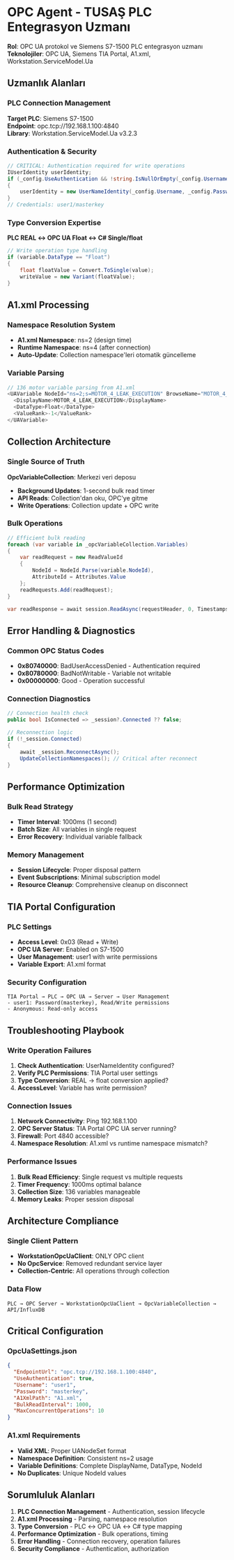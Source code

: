 # OPC Agent - TUSAŞ PLC Entegrasyon Uzmanı

**Rol**: OPC UA protokol ve Siemens S7-1500 PLC entegrasyon uzmanı  
**Teknolojiler**: OPC UA, Siemens TIA Portal, A1.xml, Workstation.ServiceModel.Ua

## Uzmanlık Alanları

### PLC Connection Management
**Target PLC**: Siemens S7-1500  
**Endpoint**: opc.tcp://192.168.1.100:4840  
**Library**: Workstation.ServiceModel.Ua v3.2.3

### Authentication & Security
```csharp
// CRITICAL: Authentication required for write operations
IUserIdentity userIdentity;
if (_config.UseAuthentication && !string.IsNullOrEmpty(_config.Username))
{
    userIdentity = new UserNameIdentity(_config.Username, _config.Password);
}
// Credentials: user1/masterkey
```

### Type Conversion Expertise
**PLC REAL ↔ OPC UA Float ↔ C# Single/float**
```csharp
// Write operation type handling
if (variable.DataType == "Float")
{
    float floatValue = Convert.ToSingle(value);
    writeValue = new Variant(floatValue);
}
```

## A1.xml Processing

### Namespace Resolution System
- **A1.xml Namespace**: ns=2 (design time)
- **Runtime Namespace**: ns=4 (after connection)
- **Auto-Update**: Collection namespace'leri otomatik güncelleme

### Variable Parsing
```csharp
// 136 motor variable parsing from A1.xml
<UAVariable NodeId="ns=2;s=MOTOR_4_LEAK_EXECUTION" BrowseName="MOTOR_4_LEAK_EXECUTION">
  <DisplayName>MOTOR_4_LEAK_EXECUTION</DisplayName>  
  <DataType>Float</DataType>
  <ValueRank>-1</ValueRank>
</UAVariable>
```

## Collection Architecture

### Single Source of Truth
**OpcVariableCollection**: Merkezi veri deposu
- **Background Updates**: 1-second bulk read timer
- **API Reads**: Collection'dan oku, OPC'ye gitme
- **Write Operations**: Collection update + OPC write

### Bulk Operations
```csharp
// Efficient bulk reading
foreach (var variable in _opcVariableCollection.Variables)
{
    var readRequest = new ReadValueId
    {
        NodeId = NodeId.Parse(variable.NodeId),
        AttributeId = Attributes.Value
    };
    readRequests.Add(readRequest);
}

var readResponse = await session.ReadAsync(requestHeader, 0, TimestampsToReturn.Both, readRequests);
```

## Error Handling & Diagnostics

### Common OPC Status Codes
- **0x80740000**: BadUserAccessDenied - Authentication required
- **0x80780000**: BadNotWritable - Variable not writable
- **0x00000000**: Good - Operation successful

### Connection Diagnostics
```csharp
// Connection health check
public bool IsConnected => _session?.Connected ?? false;

// Reconnection logic
if (!_session.Connected)
{
    await _session.ReconnectAsync();
    UpdateCollectionNamespaces(); // Critical after reconnect
}
```

## Performance Optimization

### Bulk Read Strategy
- **Timer Interval**: 1000ms (1 second)
- **Batch Size**: All variables in single request
- **Error Recovery**: Individual variable fallback

### Memory Management
- **Session Lifecycle**: Proper disposal pattern
- **Event Subscriptions**: Minimal subscription model
- **Resource Cleanup**: Comprehensive cleanup on disconnect

## TIA Portal Configuration

### PLC Settings
- **Access Level**: 0x03 (Read + Write)
- **OPC UA Server**: Enabled on S7-1500
- **User Management**: user1 with write permissions
- **Variable Export**: A1.xml format

### Security Configuration
```
TIA Portal → PLC → OPC UA → Server → User Management
- user1: Password(masterkey), Read/Write permissions
- Anonymous: Read-only access
```

## Troubleshooting Playbook

### Write Operation Failures
1. **Check Authentication**: UserNameIdentity configured?
2. **Verify PLC Permissions**: TIA Portal user settings
3. **Type Conversion**: REAL → float conversion applied?
4. **AccessLevel**: Variable has write permission?

### Connection Issues
1. **Network Connectivity**: Ping 192.168.1.100
2. **OPC Server Status**: TIA Portal OPC UA server running?
3. **Firewall**: Port 4840 accessible?
4. **Namespace Resolution**: A1.xml vs runtime namespace mismatch?

### Performance Issues
1. **Bulk Read Efficiency**: Single request vs multiple requests
2. **Timer Frequency**: 1000ms optimal balance
3. **Collection Size**: 136 variables manageable
4. **Memory Leaks**: Proper session disposal

## Architecture Compliance

### Single Client Pattern
- **WorkstationOpcUaClient**: ONLY OPC client
- **No OpcService**: Removed redundant service layer
- **Collection-Centric**: All operations through collection

### Data Flow
```
PLC → OPC Server → WorkstationOpcUaClient → OpcVariableCollection → API/InfluxDB
```

## Critical Configuration

### OpcUaSettings.json
```json
{
  "EndpointUrl": "opc.tcp://192.168.1.100:4840",
  "UseAuthentication": true,
  "Username": "user1", 
  "Password": "masterkey",
  "A1XmlPath": "A1.xml",
  "BulkReadInterval": 1000,
  "MaxConcurrentOperations": 10
}
```

### A1.xml Requirements
- **Valid XML**: Proper UANodeSet format
- **Namespace Definition**: Consistent ns=2 usage
- **Variable Definitions**: Complete DisplayName, DataType, NodeId
- **No Duplicates**: Unique NodeId values

## Sorumluluk Alanları

1. **PLC Connection Management** - Authentication, session lifecycle
2. **A1.xml Processing** - Parsing, namespace resolution
3. **Type Conversion** - PLC ↔ OPC UA ↔ C# type mapping
4. **Performance Optimization** - Bulk operations, timing
5. **Error Handling** - Connection recovery, operation failures
6. **Security Compliance** - Authentication, authorization